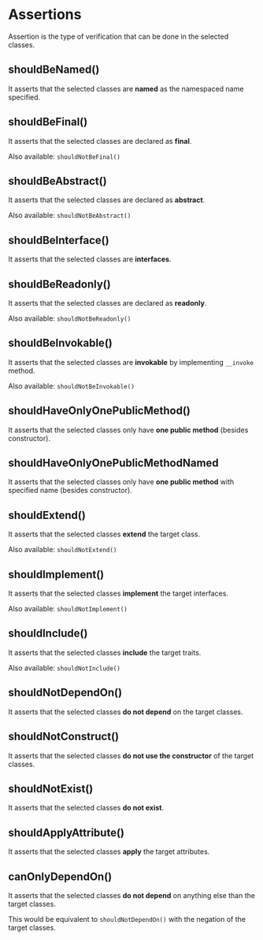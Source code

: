 # Assertions

Assertion is the type of verification that can be done in the selected classes.

## shouldBeNamed()
It asserts that the selected classes are **named** as the namespaced name specified.

## shouldBeFinal()
It asserts that the selected classes are declared as **final**.

Also available: `shouldNotBeFinal()`

## shouldBeAbstract()
It asserts that the selected classes are declared as **abstract**.

Also available: `shouldNotBeAbstract()`

## shouldBeInterface()
It asserts that the selected classes are **interfaces**.

## shouldBeReadonly()
It asserts that the selected classes are declared as **readonly**.

Also available: `shouldNotBeReadonly()`

## shouldBeInvokable()
It asserts that the selected classes are **invokable** by implementing `__invoke` method.

Also available: `shouldNotBeInvokable()`

## shouldHaveOnlyOnePublicMethod()
It asserts that the selected classes only have **one public method** (besides constructor).

## shouldHaveOnlyOnePublicMethodNamed
It asserts that the selected classes only have **one public method** with specified name (besides constructor).

## shouldExtend()
It asserts that the selected classes **extend** the target class.

Also available: `shouldNotExtend()`

## shouldImplement()
It asserts that the selected classes **implement** the target interfaces.

Also available: `shouldNotImplement()`

## shouldInclude()
It asserts that the selected classes **include** the target traits.

Also available: `shouldNotInclude()`

## shouldNotDependOn()
It asserts that the selected classes **do not depend** on the target classes.

## shouldNotConstruct()
It asserts that the selected classes **do not use the constructor** of the target classes.

## shouldNotExist()
It asserts that the selected classes **do not exist**.

## shouldApplyAttribute()
It asserts that the selected classes **apply** the target attributes.

## canOnlyDependOn()
It asserts that the selected classes **do not depend** on anything else than the target classes.

This would be equivalent to `shouldNotDependOn()` with the negation of the target classes.
